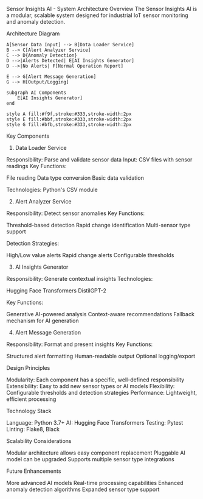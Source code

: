 Sensor Insights AI - System Architecture
Overview
The Sensor Insights AI is a modular, scalable system designed for industrial IoT sensor monitoring and anomaly detection.

Architecture Diagram

    A[Sensor Data Input] --> B[Data Loader Service]
    B --> C[Alert Analyzer Service]
    C --> D{Anomaly Detection}
    D -->|Alerts Detected| E[AI Insights Generator]
    D -->|No Alerts| F[Normal Operation Report]
    
    E --> G[Alert Message Generation]
    G --> H[Output/Logging]
    
    subgraph AI Components
        E[AI Insights Generator]
    end
    
    style A fill:#f9f,stroke:#333,stroke-width:2px
    style E fill:#bbf,stroke:#333,stroke-width:2px
    style G fill:#bfb,stroke:#333,stroke-width:2px
    
Key Components
1. Data Loader Service

Responsibility: Parse and validate sensor data
Input: CSV files with sensor readings
Key Functions:

File reading
Data type conversion
Basic data validation


Technologies: Python's CSV module

2. Alert Analyzer Service

Responsibility: Detect sensor anomalies
Key Functions:

Threshold-based detection
Rapid change identification
Multi-sensor type support


Detection Strategies:

High/Low value alerts
Rapid change alerts
Configurable thresholds



3. AI Insights Generator

Responsibility: Generate contextual insights
Technologies:

Hugging Face Transformers
DistilGPT-2


Key Functions:

Generative AI-powered analysis
Context-aware recommendations
Fallback mechanism for AI generation



4. Alert Message Generation

Responsibility: Format and present insights
Key Functions:

Structured alert formatting
Human-readable output
Optional logging/export



Design Principles

Modularity: Each component has a specific, well-defined responsibility
Extensibility: Easy to add new sensor types or AI models
Flexibility: Configurable thresholds and detection strategies
Performance: Lightweight, efficient processing

Technology Stack

Language: Python 3.7+
AI: Hugging Face Transformers
Testing: Pytest
Linting: Flake8, Black

Scalability Considerations

Modular architecture allows easy component replacement
Pluggable AI model can be upgraded
Supports multiple sensor type integrations

Future Enhancements

More advanced AI models
Real-time processing capabilities
Enhanced anomaly detection algorithms
Expanded sensor type support